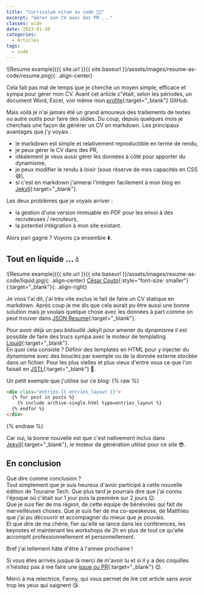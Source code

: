 ```yaml
---
title: "Curriculum vitae as code 🧑‍💻"
excerpt: "Gérer son CV avec des PR ..."
classes: wide
date: 2023-01-30
categories:
  - Articles
tags:
  - code
---
```

<meta content="{{ {{ site.url }}{{ site.baseurl }}/assets/images/resume-as-code/resume.png" property="og:image">

![Resume example]({{ site.url }}{{ site.baseurl }}/assets/images/resume-as-code/resume.png){: .align-center}

Cela fait pas mal de temps que je cherche un moyen simple, efficace et sympa pour gérer mon CV.
Avant cet article c"était, selon les périodes, un document Word, Excel, voir même mon [profile](https://github.com/philippart-s/){:target="_blank"} GitHub.

Mais voilà je n'ai jamais été un grand amoureux des traitements de textes ou autre outils pour faire des slides.
Du coup, depuis quelques mois je cherchais une façon de générer un CV en markdown.
Les principaux avantages que j'y voyais : 
 - le markdown est simple et relativement reproductible en terme de rendu,
 - je peux gérer le CV dans des PR,
 - idéalement je veux aussi gérer les données à côté pour apporter du dynamisme,
 - je peux modifier le rendu à loisir (sous réserve de mes capacités en CSS 😅),
 - si c'est en markdown j'aimerai l'intégrer facilement à mon blog en [Jekyll](https://jekyllrb.com/){:target="_blank"}.

Les deux problèmes que je voyais arriver : 
 - la gestion d'une version immuable en PDF pour les envoi à des recruteuses / recruteurs,
 - la potentiel intégration à mon site existant.

Alors pari gagné ?
Voyons ça ensemble ⬇️.


## Tout en liquide ... 💧

![Resume example]({{ site.url }}{{ site.baseurl }}/assets/images/resume-as-code/liquid.jpg){: .align-center}
[César Couto](https://unsplash.com/photos/eIDXdlfelVE?utm_source=unsplash&utm_medium=referral&utm_content=creditShareLink){:style="font-size: smaller"}{:target="_blank"}{: .align-right}

Je vous l'ai dit, j'ai très vite exclus le fait de faire un CV statique en markdown.
Après coup je me dis que cela aurait pu être aussi une bonne solution mais je voulais quelque chose avec les données à part comme on peut trouver dans [JSON Resume](https://jsonresume.org/){:target="_blank"}.

Pour avoir déjà un peu _bidouillé_ Jekyll pour amener du dynamisme il est possible de faire des trucs sympa avec le moteur de templating [Liquid](https://github.com/Shopify/liquid/wiki){:target="_blank"}.  
En quoi cela consiste ?
Définir des templates en HTML pour y injecter du dynamisme avec des boucles par exemple ou de la donnée externe stockée dans un fichier.
Pour les plus vielles et plus vieux d'entre vous ce que l'on faisait en [JSTL](https://www.oracle.com/java/technologies/java-server-tag-library.html){:target="_blank"} 🤪.

Un petit exemple que j'utilise sur ce blog:
{% raw %}
```html
<div class="entries-{{ entries_layout }}">
  {% for post in posts %}
    {% include archive-single.html type=entries_layout %}
  {% endfor %}
</div>
```
{% endraw %}


Car oui, la bonne nouvelle est que c'est nativement inclus dans [Jekyll](https://jekyllrb.com/){:target="_blank"}, le moteur de génération utilisé pour ce site 😎.

## En conclusion

Que dire comme conclusion ?  
Tout simplement que je suis heureux d'avoir participé à cette nouvelle édition de Touraine Tech.
Que plus tard je pourrais dire que j'ai connu l'époque où c'était sur 1 jour puis la première sur 2 jours 😉.  
Que je suis fier de ma région, de cette équipe de bénévoles qui fait de merveilleuses choses.
Que je suis fier de ma co-speakeuse, de Matthieu que j'ai pu découvrir et accompagner du mieux que je pouvais.  
Et que dire de ma chérie, fier qu'elle se lance dans les conférences, les keynotes et maintenant les workshops de 2h en plus de tout ce qu'elle accomplit professionnellement et personnellement.

Bref j'ai tellement hâte d'être à l'année prochaine !

Si vous êtes arrivés jusque là merci de m'avoir lu et si il y a des coquilles n'hésitez pas à me faire une [issue ou PR](https://github.com/philippart-s/blog){:target="_blank"} 😊.

Merci à ma relectrice, Fanny, qui vous permet de lire cet article sans avoir trop les yeux qui saignent 😘.